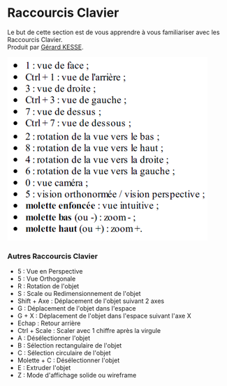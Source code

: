 # Raccourcis Clavier

Le but de cette section est de vous apprendre à vous familiariser avec les Raccourcis Clavier.  
Produit par 
[Gérard KESSE](https://github.com/gkesse/ "https://github.com/gkesse").

![Image](https://raw.githubusercontent.com/gkesse/ReadyBlender/master/Notion/img/Raccourcis_Clavier.png)

### Autres Raccourcis Clavier

* 5 : Vue en Perspective
* 5 : Vue Orthogonale
* R : Rotation de l'objet
* S : Scale ou Redimensionnement de l'objet
* Shift + Axe : Déplacement de l'objet suivant 2 axes
* G : Déplacement de l'objet dans l'espace
* G + X : Déplacement de l'objet dans l'espace suivant l'axe X
* Echap : Retour arrière
* Ctrl + Scale : Scaler avec 1 chiffre après la virgule
* A : Désélectionner l'objet
* B : Sélection rectangulaire de l'objet
* C : Sélection circulaire de l'objet
* Molette + C : Désélectionner l'objet
* E : Extruder l'objet
* Z : Mode d'affichage solide ou wireframe
